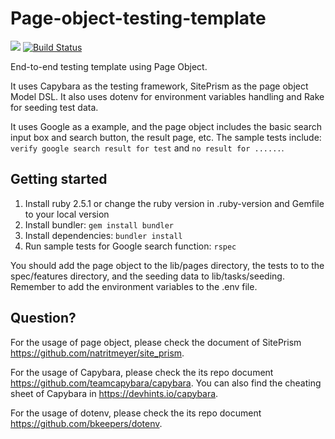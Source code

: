 # Page-object-testing-template
<a href="https://codeclimate.com/github/bbblucky/page-object-testing-template/maintainability"><img src="https://api.codeclimate.com/v1/badges/a8f68475193fb3521493/maintainability" /></a>
[![Build Status](https://travis-ci.org/bbblucky/page-object-testing-template.svg?branch=master)](https://travis-ci.org/bbblucky/page-object-testing-template)

End-to-end testing template using Page Object. 

It uses Capybara as the testing framework, SitePrism as the page object Model DSL. It also uses dotenv for environment variables handling and Rake for seeding test data.

It uses Google as a example, and the page object includes the basic search input box and search button, the result page, etc. The sample tests include: `verify google search result for test` and `no result for ......`.

## Getting started 
1. Install ruby 2.5.1 or change the ruby version in .ruby-version and Gemfile to your local version
1. Install bundler: `gem install bundler`
1. Install dependencies: `bundler install`
1. Run sample tests for Google search function: `rspec`

You should add the page object to the lib/pages directory, the tests to to the spec/features directory, and the seeding data to lib/tasks/seeding.
Remember to add the environment variables to the .env file.   

## Question?
For the usage of page object, please check the document of SitePrism https://github.com/natritmeyer/site_prism.

For the usage of Capybara, please check the its repo document https://github.com/teamcapybara/capybara. You can also find the cheating sheet of Capybara in https://devhints.io/capybara. 

For the usage of dotenv, please check the its repo document https://github.com/bkeepers/dotenv.




